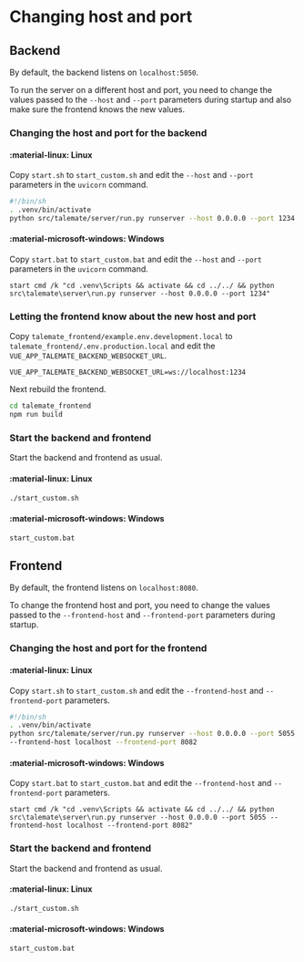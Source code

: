 # Changing host and port

## Backend

By default, the backend listens on `localhost:5050`.

To run the server on a different host and port, you need to change the values passed to the `--host` and `--port` parameters during startup and also make sure the frontend knows the new values.

### Changing the host and port for the backend

#### :material-linux: Linux

Copy `start.sh` to `start_custom.sh` and edit the `--host` and `--port` parameters in the `uvicorn` command.

```bash
#!/bin/sh
. .venv/bin/activate
python src/talemate/server/run.py runserver --host 0.0.0.0 --port 1234
```

#### :material-microsoft-windows: Windows

Copy `start.bat` to `start_custom.bat` and edit the `--host` and `--port` parameters in the `uvicorn` command.

```batch
start cmd /k "cd .venv\Scripts && activate && cd ../../ && python src\talemate\server\run.py runserver --host 0.0.0.0 --port 1234"
```

### Letting the frontend know about the new host and port

Copy `talemate_frontend/example.env.development.local` to `talemate_frontend/.env.production.local` and edit the `VUE_APP_TALEMATE_BACKEND_WEBSOCKET_URL`.

```env
VUE_APP_TALEMATE_BACKEND_WEBSOCKET_URL=ws://localhost:1234
```

Next rebuild the frontend.

```bash
cd talemate_frontend
npm run build
```

### Start the backend and frontend

Start the backend and frontend as usual.

#### :material-linux: Linux

```bash
./start_custom.sh
```

#### :material-microsoft-windows: Windows

```batch
start_custom.bat
```

## Frontend

By default, the frontend listens on `localhost:8080`.

To change the frontend host and port, you need to change the values passed to the `--frontend-host` and `--frontend-port` parameters during startup.

### Changing the host and port for the frontend

#### :material-linux: Linux

Copy `start.sh` to `start_custom.sh` and edit the `--frontend-host` and `--frontend-port` parameters.

```bash
#!/bin/sh
. .venv/bin/activate
python src/talemate/server/run.py runserver --host 0.0.0.0 --port 5055 \
--frontend-host localhost --frontend-port 8082
```

#### :material-microsoft-windows: Windows

Copy `start.bat` to `start_custom.bat` and edit the `--frontend-host` and `--frontend-port` parameters.

```batch
start cmd /k "cd .venv\Scripts && activate && cd ../../ && python src\talemate\server\run.py runserver --host 0.0.0.0 --port 5055 --frontend-host localhost --frontend-port 8082"
```

### Start the backend and frontend

Start the backend and frontend as usual.

#### :material-linux: Linux

```bash
./start_custom.sh
```

#### :material-microsoft-windows: Windows

```batch
start_custom.bat
```

